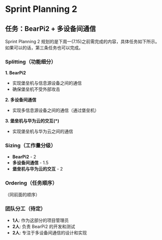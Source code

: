 # Sprint Planning 2

## 任务：BearPi2 + 多设备间通信

Sprint Planning 2 规划的是下周一(7.15)之前需完成的内容，具体任务如下所示。如果可以的话，第三条任务也可以完成。

### Splitting（功能细分）

**1. BearPi2**

- 实现堡垒机与信息源设备之间的通信
- 确保堡垒机不受外部攻击

**2. 多设备间通信**

- 实现多信息源设备之间的通信（通过堡垒机）

**3. 堡垒机与华为云的交互(*)**

- 实现堡垒机与华为云之间的通信

### Sizing（工作量分级）

- **BearPi2** - 2
- **多设备间通信** - 1.5
- **堡垒机与华为云的交互** - 2

### Ordering（任务顺序）

（同前面的顺序）

### 团队分工（待定）

- **1人**: 作为这部分的项目管理员
- **2人**: 负责 BearPi2 的开发和测试
- **2人**: 专注于多设备间通信的设计和实现